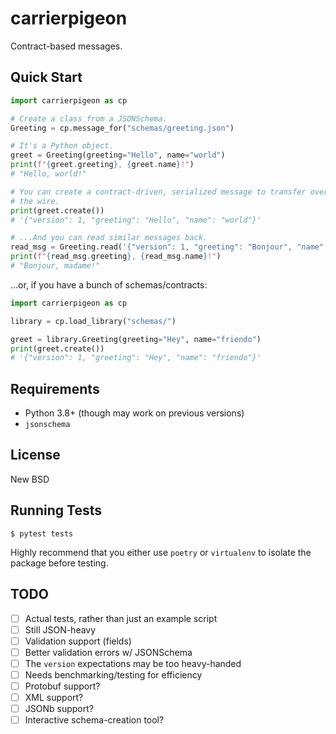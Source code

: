 # carrierpigeon

Contract-based messages.


## Quick Start

```python
import carrierpigeon as cp

# Create a class from a JSONSchema.
Greeting = cp.message_for("schemas/greeting.json")

# It's a Python object.
greet = Greeting(greeting="Hello", name="world")
print(f"{greet.greeting}, {greet.name}!")
# "Hello, world!"

# You can create a contract-driven, serialized message to transfer over
# the wire.
print(greet.create())
# '{"version": 1, "greeting": "Hello", "name": "world"}'

# ...And you can read similar messages back.
read_msg = Greeting.read('{"version": 1, "greeting": "Bonjour", "name": "madame"}')
print(f"{read_msg.greeting}, {read_msg.name}!")
# "Bonjour, madame!"
```

...or, if you have a bunch of schemas/contracts:

```python
import carrierpigeon as cp

library = cp.load_library("schemas/")

greet = library.Greeting(greeting="Hey", name="friendo")
print(greet.create())
# '{"version": 1, "greeting": "Hey", "name": "friendo"}'
```


## Requirements

* Python 3.8+ (though may work on previous versions)
* `jsonschema`


## License

New BSD


## Running Tests

```shell
$ pytest tests
```

Highly recommend that you either use `poetry` or `virtualenv` to isolate the
package before testing.


## TODO

* [ ] Actual tests, rather than just an example script
* [ ] Still JSON-heavy
* [ ] Validation support (fields)
* [ ] Better validation errors w/ JSONSchema
* [ ] The `version` expectations may be too heavy-handed
* [ ] Needs benchmarking/testing for efficiency
* [ ] Protobuf support?
* [ ] XML support?
* [ ] JSONb support?
* [ ] Interactive schema-creation tool?
